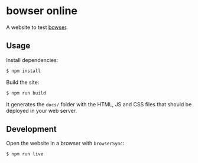 # bowser online

A website to test [bowser](https://github.com/lancedikson/bowser).


## Usage

Install dependencies:

```bash
$ npm install
```

Build the site:

```bash
$ npm run build
```

It generates the `docs/` folder with the HTML, JS and CSS files that should be deployed in your web server.


## Development

Open the website in a browser with `browserSync`:

```bash
$ npm run live
```

